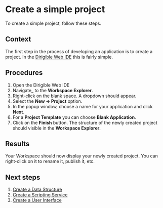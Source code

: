 # Create a simple project
To create a simple project, follow these steps.

## Context
The first step in the process of developing an application is to create a project. In the [Dirigible Web IDE](http://www.dirigible.io/) this is fairly simple.

## Procedures
1. Open the Dirigible Web IDE
2. Navigate_ to the **Workspace Explorer**.
3. Right-click on the blank space. A dropdown should appear.
4. Select the **New -> Project** option.
5. In the popup window, choose a name for your application and click **Next**.
6. For a **Project Template** you can choose **Blank Application**.
7. Click on the **Finish** button. The structure of the newly created project should visible in the **Workspace Explorer**.

## Results
Your Workspace should now display your newly created project.
You can right-click on it to rename it, publish it, etc.

## Next steps
1. [Create a Data Structure](data_structures.md)
2. [Create a Scripting Service](scripting_service.md)
3. [Create a User Interface](user_interface.md) 